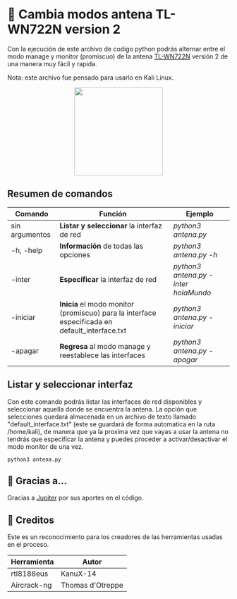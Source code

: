# 🔁 Cambia modos antena TL-WN722N version 2
Con la ejecución de este archivo de codigo python podrás alternar entre el modo manage y monitor (promiscuo) de la antena [TL-WN722N](https://www.tp-link.com/co/home-networking/adapter/tl-wn722n/) versión 2 de una manera muy fácil y rapida.

Nota: este archivo fue pensado para usarlo en Kali Linux.

<div align="center">
    <img src="https://static.tp-link.com/TL-WN722N_EU_3.0_05_normal_1506586575378d.jpg" width="200px"/>
</div>

## Resumen de comandos
| Comando | Función | Ejemplo |
| -- | -- | -- |
| sin argumentos | **Listar y seleccionar** la interfaz de red | *python3 antena.py* | 
| -h, -help | **Información** de todas las opciones | *python3 antena.py -h* |
| -inter | **Especificar** la interfaz de red | *python3 antena.py -inter holaMundo* |
| -iniciar | **Inicia** el modo monitor (promiscuo) para la interface especificada en default_interface.txt | *python3 antena.py -iniciar* |
| -apagar | **Regresa** al modo manage y reestablece las interfaces | *python3 antena.py -apagar*|


## Listar y seleccionar interfaz
Con este comando podrás listar las interfaces de red disponibles y seleccionar aquella donde se encuentra la antena. La opción que selecciones quedará almacenada en un archivo de texto llamado "default_interface.txt" (este se guardará de forma automatica en la ruta /home/kali), de manera que ya la proxima vez que vayas a usar la antena no tendrás que especificar la antena y puedes proceder a activar/desactivar el modo monitor de una vez.

```
python3 antena.py
```

 
## 🧠 Gracias a...
Gracias a [Jupiter](https://www.instagram.com/ciber_jupiter/?hl=es) por sus aportes en el código.

## 📌 Creditos
Este es un reconocimiento para los creadores de las herramientas usadas en el proceso.

| Herramienta | Autor |
| -- | -- |
| rtl8188eus | KanuX-14 |
| Aircrack-ng | Thomas d'Otreppe |
